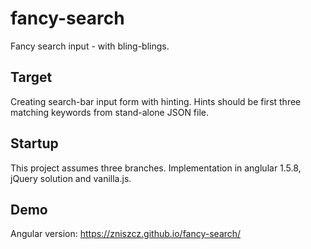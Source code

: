 # fancy-search
Fancy search input - with bling-blings.

## Target
Creating search-bar input form with hinting. Hints should be first three matching keywords from stand-alone JSON file.

## Startup
This project assumes three branches. Implementation in anglular 1.5.8, jQuery solution and vanilla.js.

## Demo
Angular version: https://zniszcz.github.io/fancy-search/
